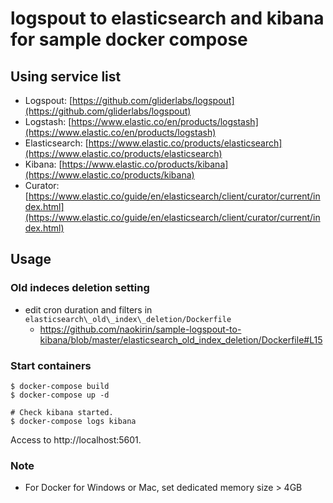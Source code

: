 # logspout to elasticsearch and kibana for sample docker compose

## Using service list

* Logspout: [https://github.com/gliderlabs/logspout](https://github.com/gliderlabs/logspout)
* Logstash: [https://www.elastic.co/en/products/logstash](https://www.elastic.co/en/products/logstash)
* Elasticsearch: [https://www.elastic.co/products/elasticsearch](https://www.elastic.co/products/elasticsearch)
* Kibana: [https://www.elastic.co/products/kibana](https://www.elastic.co/products/kibana)
* Curator: [https://www.elastic.co/guide/en/elasticsearch/client/curator/current/index.html](https://www.elastic.co/guide/en/elasticsearch/client/curator/current/index.html)

## Usage

### Old indeces deletion setting

* edit cron duration and filters in `elasticsearch\_old\_index\_deletion/Dockerfile`
  - https://github.com/naokirin/sample-logspout-to-kibana/blob/master/elasticsearch_old_index_deletion/Dockerfile#L15

### Start containers

```
$ docker-compose build
$ docker-compose up -d

# Check kibana started.
$ docker-compose logs kibana
```

Access to http://localhost:5601.

### Note

* For Docker for Windows or Mac, set dedicated memory size > 4GB


